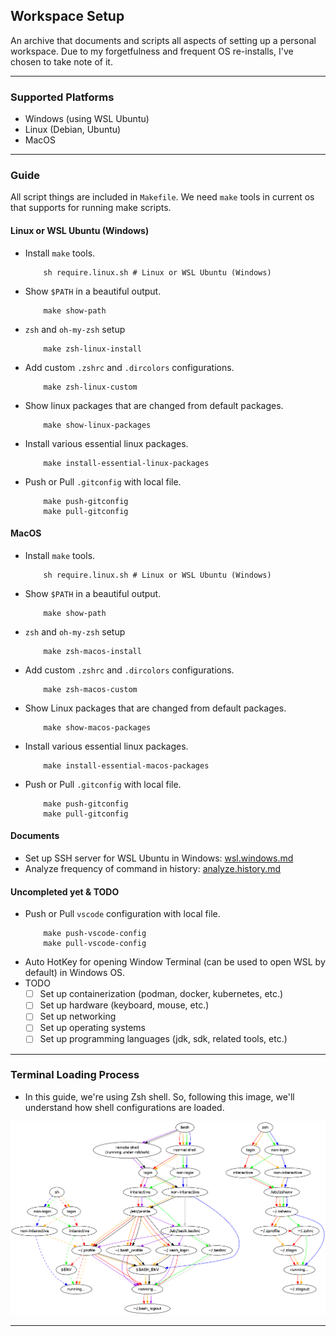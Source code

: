 ## Workspace Setup

An archive that documents and scripts all aspects of setting up a personal workspace. Due to my
forgetfulness and frequent OS re-installs, I've chosen to take note of it.

---

### Supported Platforms

- Windows (using WSL Ubuntu)
- Linux (Debian, Ubuntu)
- MacOS

---

### Guide

All script things are included in `Makefile`. We need `make` tools in current os that supports for
running make scripts.

#### Linux or WSL Ubuntu (Windows)

- Install `make` tools.
    ```shell
        sh require.linux.sh # Linux or WSL Ubuntu (Windows)
    ```
- Show `$PATH` in a beautiful output.
    ```shell
        make show-path
    ```
- `zsh` and `oh-my-zsh` setup
    ```shell
        make zsh-linux-install
    ```
- Add custom `.zshrc` and `.dircolors` configurations.
    ```shell
        make zsh-linux-custom
    ```
- Show linux packages that are changed from default packages.
    ```shell
        make show-linux-packages
    ```
- Install various essential linux packages.
    ```shell
        make install-essential-linux-packages
    ```
- Push or Pull `.gitconfig` with local file.
    ```shell
        make push-gitconfig
        make pull-gitconfig
    ```

#### MacOS

- Install `make` tools.
    ```shell
        sh require.linux.sh # Linux or WSL Ubuntu (Windows)
    ```
- Show `$PATH` in a beautiful output.
    ```shell
        make show-path
    ```
- `zsh` and `oh-my-zsh` setup
    ```shell
        make zsh-macos-install
    ```
- Add custom `.zshrc` and `.dircolors` configurations.
    ```shell
        make zsh-macos-custom
    ```
- Show Linux packages that are changed from default packages.
    ```shell
        make show-macos-packages
    ```
- Install various essential linux packages.
    ```shell
        make install-essential-macos-packages
    ```
- Push or Pull `.gitconfig` with local file.
    ```shell
        make push-gitconfig
        make pull-gitconfig
    ```
#### Documents

- Set up SSH server for WSL Ubuntu in Windows: [wsl.windows.md](ssh_server/wsl.windows.md)
- Analyze frequency of command in history: [analyze.history.md](terminal/analyze.history.md)
#### Uncompleted yet & TODO

- Push or Pull `vscode` configuration with local file.
    ```shell
        make push-vscode-config
        make pull-vscode-config
    ```
- Auto HotKey for opening Window Terminal (can be used to open WSL by default) in Windows OS.
- TODO
    - [ ] Set up containerization (podman, docker, kubernetes, etc.)
    - [ ] Set up hardware (keyboard, mouse, etc.)
    - [ ] Set up networking
    - [ ] Set up operating systems
    - [ ] Set up programming languages (jdk, sdk, related tools, etc.)

---

### Terminal Loading Process

- In this guide, we're using Zsh shell. So, following this image,
  we'll understand how shell configurations are loaded.

![Terminal Loading Process](terminal/terminal_load.png)

---